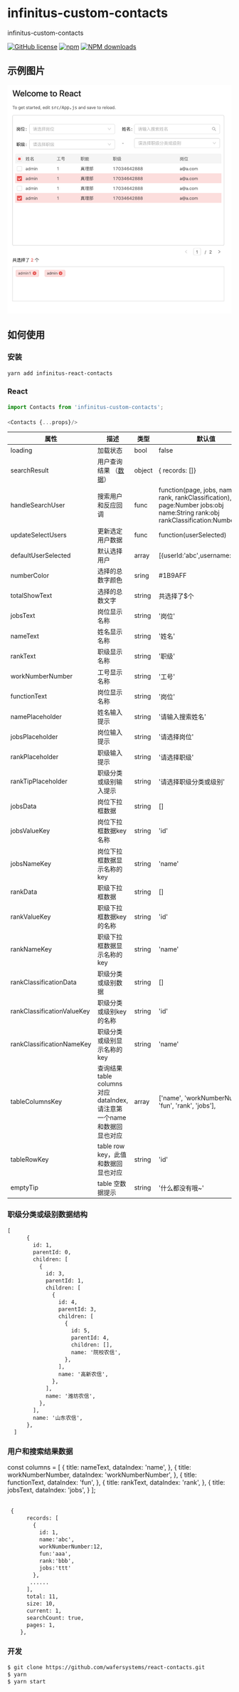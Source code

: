 # infinitus-custom-contacts
infinitus-custom-contacts


[![GitHub license](https://img.shields.io/badge/license-MIT-blue.svg)](https://github.com/vkingw/custom-contacts)
[![npm](https://img.shields.io/npm/v/react-contacts.svg)](https://www.npmjs.com/package/infinitus-custom-contacts)
[![NPM downloads](https://img.shields.io/npm/dm/react-contacts.svg)](https://www.npmjs.com/package/infinitus-custom-contacts)

## 示例图片

![Example](./example.png)

## 如何使用

### 安装

`yarn add infinitus-react-contacts`

### React 

```js
import Contacts from 'infinitus-custom-contacts';

<Contacts {...props}/>

```

属性  | 描述 | 类型 | 默认值
------------- | ------------- | --------------| ------------- 
loading | 加载状态 | bool | false
searchResult | 用户查询结果 （[数据](###用户和搜索结果数据)） | object | { records: []}
handleSearchUser | 搜索用户和反应回调 | func | function(page, jobs, name, rank, rankClassification), page:Number  jobs:obj  name:String rank:obj rankClassification:Number
updateSelectUsers | 更新选定用户数据 | func | function(userSelected)
defaultUserSelected   | 默认选择用户 | array | [{userId:'abc',username:'CCC'}] 
numberColor   | 选择的总数字颜色 | sring | #1B9AFF 
totalShowText   | 选择的总数文字 | string | 共选择了$个 
jobsText   | 岗位显示名称 | string | '岗位' 
nameText   | 姓名显示名称 | string | '姓名' 
rankText   | 职级显示名称 | string | '职级' 
workNumberNumber   | 工号显示名称 | string | '工号' 
functionText   | 岗位显示名称 | string | '岗位' 
namePlaceholder   | 姓名输入提示 | string | '请输入搜索姓名' 
jobsPlaceholder   | 岗位输入提示 | string | '请选择岗位' 
rankPlaceholder   | 职级输入提示 | string | '请选择职级' 
rankTipPlaceholder   | 职级分类或级别输入提示 | string | '请选择职级分类或级别' 
jobsData   | 岗位下拉框数据 | string | [] 
jobsValueKey   | 岗位下拉框数据key名称 | string | 'id' 
jobsNameKey   | 岗位下拉框数据显示名称的key | string | 'name' 
rankData   | 职级下拉框数据 | string | [] 
rankValueKey   | 职级下拉框数据key的名称 | string | 'id' 
rankNameKey   | 职级下拉框数据显示名称的key | string | 'name' 
rankClassificationData   | 职级分类或级别数据 | string | [] 
rankClassificationValueKey   | 职级分类或级别key的名称 | string | 'id' 
rankClassificationNameKey   | 职级分类或级别显示名称的key | string | 'name'
tableColumnsKey   | 查询结果table columns 对应 dataIndex,请注意第一个name和数据回显也对应 | array |  ['name', 'workNumberNumber', 'fun', 'rank', 'jobs'],
tableRowKey   | table row key，此值和数据回显也对应 | string | 'id' 
emptyTip   | table 空数据提示 | string | '什么都没有哦~'


### 职级分类或级别数据结构

````
[
      {
        id: 1,
        parentId: 0,
        children: [
          {
            id: 3,
            parentId: 1,
            children: [
              {
                id: 4,
                parentId: 3,
                children: [
                  {
                    id: 5,
                    parentId: 4,
                    children: [],
                    name: '院校农信',
                  },
                ],
                name: '高新农信',
              },
            ],
            name: '潍坊农信',
          },
        ],
        name: '山东农信',
      },
  ]
````

### 用户和搜索结果数据

const columns = [
    {
      title: nameText,
      dataIndex: 'name',
    },
    {
      title: workNumberNumber,
      dataIndex: 'workNumberNumber',
    },
    {
      title: functionText,
      dataIndex: 'fun',
    },
    {
      title: rankText,
      dataIndex: 'rank',
    }, {
      title: jobsText,
      dataIndex: 'jobs',
    }
  ];

```

 {
      records: [
        {
          id: 1,
          name:'abc',
          workNumberNumber:12,
          fun:'aaa',
          rank:'bbb',
          jobs:'ttt' 
        },
	   ......
      ],
      total: 11,
      size: 10,
      current: 1,
      searchCount: true,
      pages: 1,
    },

```

### 开发

````
$ git clone https://github.com/wafersystems/react-contacts.git
$ yarn
$ yarn start

````
